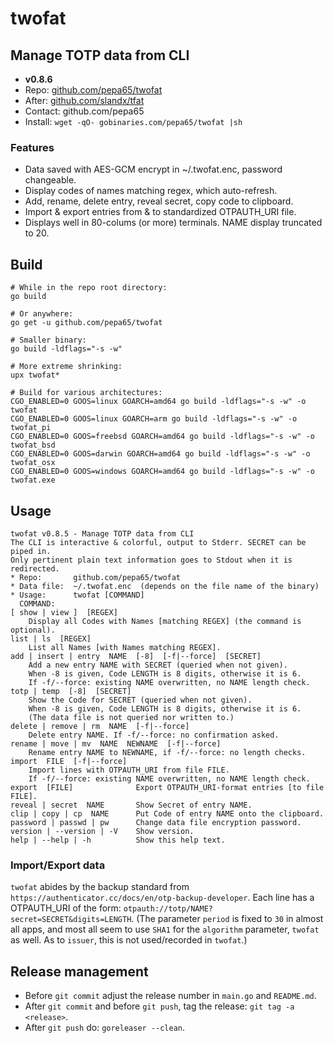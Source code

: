 # twofat
## Manage TOTP data from CLI
* **v0.8.6**
* Repo: [github.com/pepa65/twofat](https://github.com/pepa65/twofat)
* After: [github.com/slandx/tfat](https://github.com/slandx/tfat)
* Contact: github.com/pepa65
* Install: `wget -qO- gobinaries.com/pepa65/twofat |sh`

### Features
* Data saved with AES-GCM encrypt in ~/.twofat.enc, password changeable.
* Display codes of names matching regex, which auto-refresh.
* Add, rename, delete entry, reveal secret, copy code to clipboard.
* Import & export entries from & to standardized OTPAUTH_URI file.
* Displays well in 80-colums (or more) terminals. NAME display truncated to 20.

## Build
```shell
# While in the repo root directory:
go build

# Or anywhere:
go get -u github.com/pepa65/twofat

# Smaller binary:
go build -ldflags="-s -w"

# More extreme shrinking:
upx twofat*

# Build for various architectures:
CGO_ENABLED=0 GOOS=linux GOARCH=amd64 go build -ldflags="-s -w" -o twofat
CGO_ENABLED=0 GOOS=linux GOARCH=arm go build -ldflags="-s -w" -o twofat_pi
CGO_ENABLED=0 GOOS=freebsd GOARCH=amd64 go build -ldflags="-s -w" -o twofat_bsd
CGO_ENABLED=0 GOOS=darwin GOARCH=amd64 go build -ldflags="-s -w" -o twofat_osx
CGO_ENABLED=0 GOOS=windows GOARCH=amd64 go build -ldflags="-s -w" -o twofat.exe
```

## Usage
```
twofat v0.8.5 - Manage TOTP data from CLI
The CLI is interactive & colorful, output to Stderr. SECRET can be piped in.
Only pertinent plain text information goes to Stdout when it is redirected.
* Repo:       github.com/pepa65/twofat
* Data file:  ~/.twofat.enc  (depends on the file name of the binary)
* Usage:      twofat [COMMAND]
  COMMAND:
[ show | view ]  [REGEX]
    Display all Codes with Names [matching REGEX] (the command is optional).
list | ls  [REGEX]
    List all Names [with Names matching REGEX].
add | insert | entry  NAME  [-8]  [-f|--force]  [SECRET]
    Add a new entry NAME with SECRET (queried when not given).
    When -8 is given, Code LENGTH is 8 digits, otherwise it is 6.
    If -f/--force: existing NAME overwritten, no NAME length check.
totp | temp  [-8]  [SECRET]
    Show the Code for SECRET (queried when not given).
    When -8 is given, Code LENGTH is 8 digits, otherwise it is 6.
    (The data file is not queried nor written to.)
delete | remove | rm  NAME  [-f|--force]
    Delete entry NAME. If -f/--force: no confirmation asked.
rename | move | mv  NAME  NEWNAME  [-f|--force]
    Rename entry NAME to NEWNAME, if -f/--force: no length checks.
import  FILE  [-f|--force]
    Import lines with OTPAUTH_URI from file FILE.
    If -f/--force: existing NAME overwritten, no NAME length check.
export  [FILE]              Export OTPAUTH_URI-format entries [to file FILE].
reveal | secret  NAME       Show Secret of entry NAME.
clip | copy | cp  NAME      Put Code of entry NAME onto the clipboard.
password | passwd | pw      Change data file encryption password.
version | --version | -V    Show version.
help | --help | -h          Show this help text.
```

### Import/Export data
`twofat` abides by the backup standard from `https://authenticator.cc/docs/en/otp-backup-developer`.
Each line has a OTPAUTH_URI of the form: `otpauth://totp/NAME?secret=SECRET&digits=LENGTH`.
(The parameter `period` is fixed to `30` in almost all apps, and most all seem to use `SHA1` for the
`algorithm` parameter, `twofat` as well. As to `issuer`, this is not used/recorded in `twofat`.)

## Release management
* Before `git commit` adjust the release number in `main.go` and `README.md`.
* After `git commit` and before `git push`, tag the release: `git tag -a <release>`.
* After `git push` do: `goreleaser --clean`.
